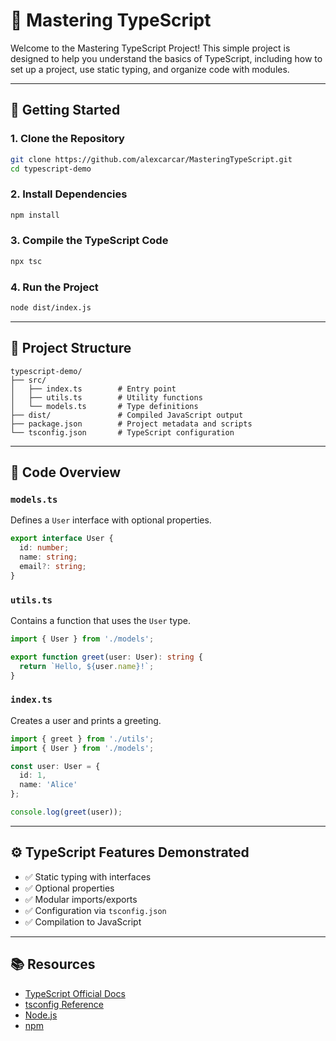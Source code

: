 # 🧰 Mastering TypeScript

Welcome to the Mastering TypeScript Project!
This simple project is designed to help you understand the basics of TypeScript, including how to set up a project, use static typing, and organize code with modules.

---

## 🚀 Getting Started

### 1. Clone the Repository
```bash
git clone https://github.com/alexcarcar/MasteringTypeScript.git
cd typescript-demo
```

### 2. Install Dependencies
```bash
npm install
```

### 3. Compile the TypeScript Code
```bash
npx tsc
```

### 4. Run the Project
```bash
node dist/index.js
```

---

## 📁 Project Structure

```
typescript-demo/
├── src/
│   ├── index.ts        # Entry point
│   ├── utils.ts        # Utility functions
│   └── models.ts       # Type definitions
├── dist/               # Compiled JavaScript output
├── package.json        # Project metadata and scripts
└── tsconfig.json       # TypeScript configuration
```

---

## 🧪 Code Overview

### `models.ts`
Defines a `User` interface with optional properties.

```ts
export interface User {
  id: number;
  name: string;
  email?: string;
}
```

### `utils.ts`
Contains a function that uses the `User` type.

```ts
import { User } from './models';

export function greet(user: User): string {
  return `Hello, ${user.name}!`;
}
```

### `index.ts`
Creates a user and prints a greeting.

```ts
import { greet } from './utils';
import { User } from './models';

const user: User = {
  id: 1,
  name: 'Alice'
};

console.log(greet(user));
```

---

## ⚙️ TypeScript Features Demonstrated

- ✅ Static typing with interfaces
- ✅ Optional properties
- ✅ Modular imports/exports
- ✅ Configuration via `tsconfig.json`
- ✅ Compilation to JavaScript

---

## 📚 Resources

- [TypeScript Official Docs](https://www.typescriptlang.org/docs/)
- [tsconfig Reference](https://www.typescriptlang.org/tsconfig)
- [Node.js](https://nodejs.org/)
- [npm](https://www.npmjs.com/)